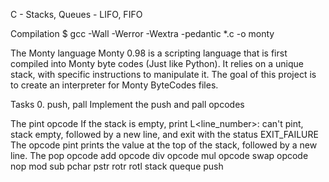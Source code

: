 C - Stacks, Queues - LIFO, FIFO

Compilation
$ gcc -Wall -Werror -Wextra -pedantic *.c -o monty

The Monty language
Monty 0.98 is a scripting language that is first compiled into Monty byte codes (Just like Python). It relies on a unique stack, with specific instructions to manipulate it. The goal of this project is to create an interpreter for Monty ByteCodes files.

Tasks
0. push, pall
Implement the push and pall opcodes

The pint opcode
If the stack is empty, print L<line_number>: can't pint, stack empty, followed by a new line, and exit with the status EXIT_FAILURE
The opcode pint prints the value at the top of the stack, followed by a new line.
The pop opcode
add opcode
div opcode
mul opcode
swap opcode
nop
mod
sub
pchar
pstr
rotr
rotl
stack
queque
push
